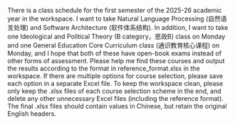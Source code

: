 There is a class schedule for the first semester of the 2025-26 academic year in the workspace. I want to take Natural Language Processing (自然语言处理) and Software Architecture (软件体系结构). In addition, I want to take one Ideological and Political Theory (B category，思政B) class on Monday and one General Education Core Curriculum class (通识教育核心课程) on Monday, and I hope that both of these have open-book exams instead of other forms of assessment.
Please help me find these courses and output the results according to the format in reference_format.xlsx in the workspace. If there are multiple options for course selection, please save each option in a separate Excel file. To keep the workspace clean, please only keep the .xlsx files of each course selection scheme in the end, and delete any other unnecessary Excel files (including the reference format). The final .xlsx files should contain values in Chinese, but retain the original English headers.